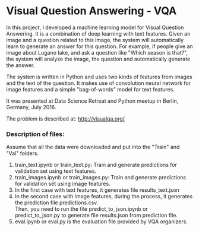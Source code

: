 # Visual Question Answering - VQA

In this project, I developed a machine learning model for Visual Question Answering. It is a combination of deep learning with text features. Given an image and a question related to this image, the system will automatically learn to generate an answer for this question. For example, if people give an image about Lugano lake, and ask a question like "Which season is that?", the system will analyze the image, the question and automatically generate the answer.

The system is written in Python and uses two kinds of features from images and the text of the question. It makes use of convolution neural network for image features and a simple "bag-of-words" model for text features.

It was presented at Data Science Retreat and Python meetup in Berlin, Germany, July 2016.

The problem is described at: http://visualqa.org/

### Description of files:

Assume that all the data were downloaded and put into the "Train" and "Val" folders.

1. train_text.ipynb or train_text.py: Train and generate predictions for validation set using text features.  
2. train_images.ipynb or train_images.py: Train and generate predictions for validation set using image features.  
3. In the first case with text features, it generates file results_text.json  
4. In the second case with image features, during the process, it generates the prediction file predictions.csv.  
Then, you need to run the file predict_to_json.ipynb or predict_to_json.py to generate file results.json from prediction file.  
5. eval.ipynb or eval.py is the evaluation file provided by VQA organizers.
